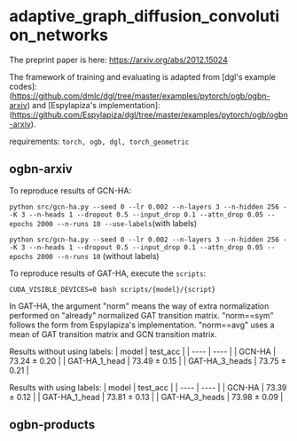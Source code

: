# adaptive_graph_diffusion_convolution_networks

The preprint paper is here: https://arxiv.org/abs/2012.15024

The framework of training and evaluating is adapted from [dgl's example codes]:(https://github.com/dmlc/dgl/tree/master/examples/pytorch/ogb/ogbn-arxiv) and [Espylapiza's implementation]:(https://github.com/Espylapiza/dgl/tree/master/examples/pytorch/ogb/ogbn-arxiv).

requirements: `torch, ogb, dgl, torch_geometric`

## ogbn-arxiv

To reproduce results of GCN-HA:

`python src/gcn-ha.py --seed 0 --lr 0.002 --n-layers 3 --n-hidden 256 --K 3 --n-heads 1 --dropout 0.5 --input_drop 0.1 --attn_drop 0.05 --epochs 2000 --n-runs 10 --use-labels`(with labels)

`python src/gcn-ha.py --seed 0 --lr 0.002 --n-layers 3 --n-hidden 256 --K 3 --n-heads 1 --dropout 0.5 --input_drop 0.1 --attn_drop 0.05 --epochs 2000 --n-runs 10` (without labels)

To reproduce results of GAT-HA, execute the `scripts`:
```
CUDA_VISIBLE_DEVICES=0 bash scripts/{model}/{script}
```

In GAT-HA, the argument "norm" means the way of extra normalization performed on "already" normalized GAT transition matrix. "norm==sym" follows the form from Espylapiza's implementation. "norm==avg" uses a mean of GAT transition matrix and GCN transition matrix.


Results without using labels:
|  model   | test_acc  |
|  ----  | ----  |
| GCN-HA  | 73.24 ± 0.20 |
| GAT-HA_1_head  | 73.49 ± 0.15 |
| GAT-HA_3_heads | 73.75 ± 0.21 |

Results with using labels:
|  model   | test_acc  |
|  ----  | ----  |
| GCN-HA  | 73.39 ± 0.12 |
| GAT-HA_1_head  | 73.81 ± 0.13 |
| GAT-HA_3_heads | 73.98 ± 0.09 |

## ogbn-products
